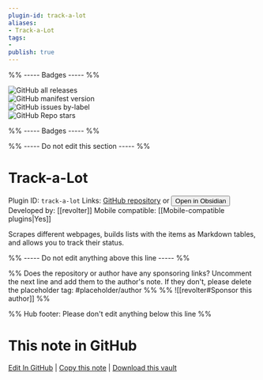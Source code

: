 ```yaml
---
plugin-id: track-a-lot
aliases:
- Track-a-Lot
tags: 
- 
publish: true
---
```


%% ----- Badges ----- %%

![GitHub all releases](https://img.shields.io/github/downloads/revolter/obsidian-track-a-lot-plugin/total?color=573E7A&logo=github&style=for-the-badge)   
![GitHub manifest version](https://img.shields.io/github/manifest-json/v/revolter/obsidian-track-a-lot-plugin?color=573E7A&logo=github&style=for-the-badge)   
![GitHub issues by-label](https://img.shields.io/github/issues/revolter/obsidian-track-a-lot-plugin/help%20wanted?color=573E7A&logo=github&style=for-the-badge)   
![GitHub Repo stars](https://img.shields.io/github/stars/revolter/obsidian-track-a-lot-plugin?color=573E7A&logo=github&style=for-the-badge)

%% ----- Badges ----- %%

%% ----- Do not edit this section ----- %%

# Track-a-Lot

Plugin ID: `track-a-lot`
Links: [GitHub repository](https://github.com/revolter/obsidian-track-a-lot-plugin) or [<button id=HH>Open in Obsidian</button>](obsidian://show-plugin?id=track-a-lot)
Developed by: [[revolter]]
Mobile compatible: [[Mobile-compatible plugins|Yes]]

Scrapes different webpages, builds lists with the items as Markdown tables, and allows you to track their status.

%% ----- Do not edit anything above this line ----- %% 

%% Does the repository or author have any sponsoring links? Uncomment the next line and add them to the author's note. If they don't, please delete the placeholder tag: #placeholder/author %%
%% ![[revolter#Sponsor this author]] %%

%% Hub footer: Please don't edit anything below this line %%

# This note in GitHub

<span class="git-footer">[Edit In GitHub](https://github.dev/obsidian-community/obsidian-hub/blob/main/02%20-%20Community%20Expansions/02.05%20All%20Community%20Expansions/Plugins/track-a-lot.md "git-hub-edit-note") | [Copy this note](https://raw.githubusercontent.com/obsidian-community/obsidian-hub/main/02%20-%20Community%20Expansions/02.05%20All%20Community%20Expansions/Plugins/track-a-lot.md "git-hub-copy-note") | [Download this vault](https://github.com/obsidian-community/obsidian-hub/archive/refs/heads/main.zip "git-hub-download-vault") </span>
